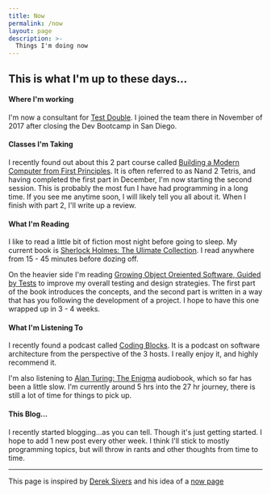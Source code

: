 ```yaml
---
title: Now
permalink: /now
layout: page
description: >-
  Things I'm doing now
---
```


## This is what I'm up to these days...

#### Where I'm working
I'm now a consultant for [Test Double](https://testdouble.com). I joined the team there in
November of 2017 after closing the Dev Bootcamp in San Diego.

#### Classes I'm Taking
I recently found out about this 2 part course called
[Building a Modern Computer from First Principles](http://nand2tetris.org/). It is often referred
to as Nand 2 Tetris, and having completed the first part in December, I'm now starting
the second session. This is probably the most fun I have had programming in a long time. If you see
me anytime soon, I will likely tell you all about it. When I finish with part 2, I'll write up a
review.

#### What I'm Reading
I like to read a little bit of fiction most night before going to sleep. My
current book is [Sherlock Holmes: The Ulimate Collection](http://amzn.to/2DhW32i).
I read anywhere from 15 - 45 minutes before dozing off.

On the heavier side I'm reading
[Growing Object Oreiented Software, Guided by Tests](http://amzn.to/2EUPVgy)
to improve my overall testing and design strategies. The first part
of the book introduces the concepts, and the second part is written in a way that has
you following the development of a project. I hope to have this one wrapped up in 3 - 4 weeks.

#### What I'm Listening To
I recently found a podcast called [Coding Blocks](https://www.codingblocks.net/). It is a
podcast on software architecture from the perspective of the 3 hosts. I really enjoy it, and
highly recommend it.

I'm also listening to [Alan Turing: The Enigma](http://amzn.to/2EUvOiD) audiobook,
which so far has been a little slow. I'm currently around 5 hrs into the 27 hr journey, there
is still a lot of time for things to pick up.

#### This Blog...
I recently started blogging...as you can tell. Though it's just getting started. I hope to add 1
new post every other week. I think I'll stick to mostly programming topics, but will throw in
rants and other thoughts from time to time.

---
This page is inspired by [Derek Sivers](http://sivers.org) and his idea of a [now page](https://nownownow.com/about)
